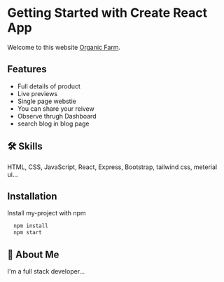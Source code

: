 
# Getting Started with Create React App

Welcome to this website [Organic Farm](https://organic-farm-assignment-9.netlify.app/).


## Features

- Full details of product
- Live previews
- Single page webstie
- You can share your reivew
- Observe thrugh Dashboard
- search blog in blog page


## 🛠 Skills
HTML, CSS, JavaScript, React, Express, Bootstrap, tailwind css, meterial ui...



## Installation

Install my-project with npm

```bash
  npm install
  npm start
```
    
## 🚀 About Me
I'm a full stack developer...

